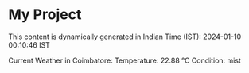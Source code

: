 # My Project

This content is dynamically generated in Indian Time (IST): 2024-01-10 00:10:46 IST


Current Weather in Coimbatore:
Temperature: 22.88 °C
Condition: mist
